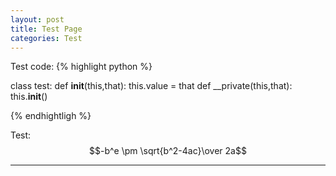 ```yaml
---
layout: post
title: Test Page
categories: Test
---
```


Test code:
{% highlight python %}

class test:
    def __init__(this,that):
        this.value = that
    def __private(this,that):
        this.__init__()
    
{% endhightligh %}


Test:
$$-b^e \pm \sqrt{b^2-4ac}\over 2a$$

---

